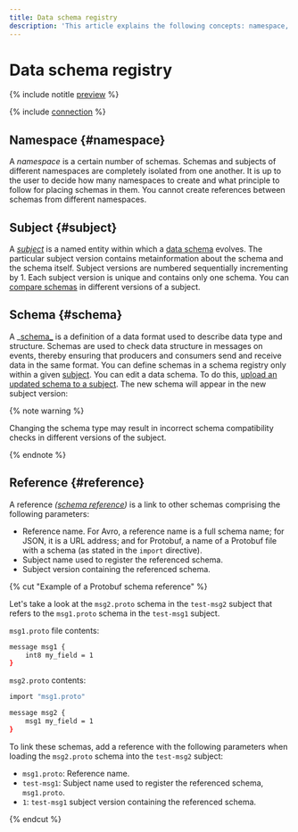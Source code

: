```yaml
---
title: Data schema registry
description: 'This article explains the following concepts: namespace, subject, schema, and reference.'
---
```


# Data schema registry

{% include notitle [preview](../../_includes/note-preview.md) %}

{% include [connection](../../_includes/metadata-hub/schema-registry-definition.md) %}

## Namespace {#namespace}

A _namespace_ is a certain number of schemas. Schemas and subjects of different namespaces are completely isolated from one another. It is up to the user to decide how many namespaces to create and what principle to follow for placing schemas in them. You cannot create references between schemas from different namespaces.

## Subject {#subject}

A _[subject](https://docs.confluent.io/platform/current/schema-registry/develop/api.html#subjects)_ is a named entity within which a [data schema](#schema) evolves.
The particular subject version contains metainformation about the schema and the schema itself. Subject versions are numbered sequentially incrementing by 1. Each subject version is unique and contains only one schema. You can [compare schemas](../operations/compare-schemas) in different versions of a subject.

## Schema {#schema}

A _[schema_](https://docs.confluent.io/platform/current/schema-registry/develop/api.html#schemas) is a definition of a data format used to describe data type and structure.
Schemas are used to check data structure in messages on events, thereby ensuring that producers and consumers send and receive data in the same format. You can define schemas in a schema registry only within a given [subject](#subject).
You can edit a data schema. To do this, [upload an updated schema to a subject](../operations/add-schema.md). The new schema will appear in the new subject version:

{% note warning %}

Changing the schema type may result in incorrect schema compatibility checks in different versions of the subject. 

{% endnote %}

## Reference {#reference}

A reference _([schema reference](https://docs.confluent.io/platform/current/schema-registry/fundamentals/serdes-develop/index.html#referenced-schemas))_ is a link to other schemas comprising the following parameters:

* Reference name. For Avro, a reference name is a full schema name; for JSON, it is a URL address; and for Protobuf, a name of a Protobuf file with a schema (as stated in the `import` directive).
* Subject name used to register the referenced schema.
* Subject version containing the referenced schema.

{% cut "Example of a Protobuf schema reference" %}

Let's take a look at the `msg2.proto` schema in the `test-msg2` subject that refers to the `msg1.proto` schema in the `test-msg1` subject.

`msg1.proto` file contents:

```bash
message msg1 {
    int8 my_field = 1
}
```

`msg2.proto` contents:

```bash
import "msg1.proto"

message msg2 {
    msg1 my_field = 1
}
```

To link these schemas, add a reference with the following parameters when loading the `msg2.proto` schema into the `test-msg2` subject:
* `msg1.proto`: Reference name.
* `test-msg1`: Subject name used to register the referenced schema, `msg1.proto`.
* `1`: `test-msg1` subject version containing the referenced schema.

{% endcut %}
